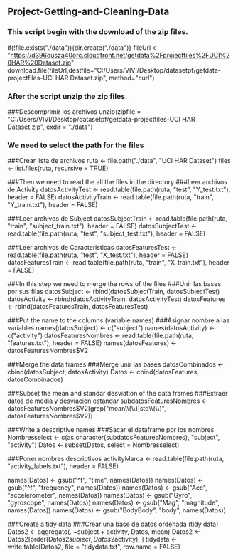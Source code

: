 ## Project-Getting-and-Cleaning-Data

### This script begin with the download of the zip files.

if(!file.exists("./data")){dir.create("./data")}
fileUrl <- "https://d396qusza40orc.cloudfront.net/getdata%2Fprojectfiles%2FUCI%20HAR%20Dataset.zip"
download.file(fileUrl,destfile="C:/Users/VIVI/Desktop/datasetpf/getdata-projectfiles-UCI HAR Dataset.zip",
       method="curl")

### After the script unzip the zip files.
###Descomprimir los archivos
unzip(zipfile = "C:/Users/VIVI/Desktop/datasetpf/getdata-projectfiles-UCI HAR Dataset.zip", 
      exdir = "./data")

### We need to select the path for the files 
###Crear lista de archivos
ruta <- file.path("./data", "UCI HAR Dataset")
files <- list.files(ruta, recursive = TRUE)

###Then we need to read the all the files in the directory
###Leer archivos de Activity
datosActivityTest  <- read.table(file.path(ruta, "test", "Y_test.txt"), header = FALSE)
datosActivityTrain <- read.table(file.path(ruta, "train", "Y_train.txt"), header = FALSE)

###Leer archivos de Subject
datosSubjectTrain <- read.table(file.path(ruta, "train", "subject_train.txt"), header = FALSE)
datosSubjectTest  <- read.table(file.path(ruta, "test", "subject_test.txt"), header = FALSE)

###Leer archivos de Caracteristicas
datosFeaturesTest  <- read.table(file.path(ruta, "test", "X_test.txt"), header = FALSE)
datosFeaturesTrain <- read.table(file.path(ruta, "train", "X_train.txt"), header = FALSE)

###In this step we need to merge the rows of the files
###Unir las bases por sus filas
datosSubject <- rbind(datosSubjectTrain, datosSubjectTest)
datosActivity <- rbind(datosActivityTrain, datosActivityTest)
datosFeatures <- rbind(datosFeaturesTrain, datosFeaturesTest)

###Put the name to the columns (variable names)
###Asignar nombre a las variables
names(datosSubject) <- c("subject")
names(datosActivity) <- c("activity")
datosFeaturesNombres <- read.table(file.path(ruta, "features.txt"), header = FALSE)
names(datosFeatures) <- datosFeaturesNombres$V2

###Merge the data frames
###Merge unir las bases
datosCombinados <- cbind(datosSubject, datosActivity)
Datos <- cbind(datosFeatures, datosCombinados)

###Subset the mean and standar desviation of the data frames
###Extraer datos de media y desviacion estandar
subdatosFeaturesNombres <- datosFeaturesNombres$V2[grep("mean\\(\\)|std\\(\\)", datosFeaturesNombres$V2)]

###Write a descriptive names
###Sacar el dataframe por los nombres
Nombresselect <- c(as.character(subdatosFeaturesNombres), "subject", "activity")
Datos <- subset(Datos, select = Nombresselect)

###Poner nombres descriptivos
activityMarca <- read.table(file.path(ruta, "activity_labels.txt"), header = FALSE)

names(Datos) <- gsub("^t", "time", names(Datos))
names(Datos) <- gsub("^f", "frequency", names(Datos))
names(Datos) <- gsub("Acc", "accelerometer", names(Datos))
names(Datos) <- gsub("Gyro", "gyroscope", names(Datos))
names(Datos) <- gsub("Mag", "magnitude", names(Datos))
names(Datos) <- gsub("BodyBody", "body", names(Datos))

###Create a tidy data
###Crear una base de datos ordenada (tidy data)
Datos2 <- aggregate(. ~subject + activity, Datos, mean)
Datos2 <- Datos2[order(Datos2$subject,Datos2$activity), ]
tidydata <- write.table(Datos2, file = "tidydata.txt", row.name = FALSE)
